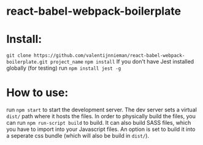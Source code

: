 # react-babel-webpack-boilerplate

# Install:
`git clone https://github.com/valentijnnieman/react-babel-webpack-boilerplate.git project_name`
`npm install`
If you don't have Jest installed globally (for testing) run `npm install jest -g`

# How to use:
run `npm start` to start the development server. The dev server sets a virtual `dist/` path where it hosts the files. In order to physically build the files, you can run `npm run-script build` to build. It can also build SASS files, which you have to import into your Javascript files. An option is set to build it into a seperate css bundle (which will also be build in `dist/`).

